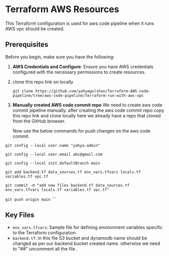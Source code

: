 # Terraform AWS Resources 

This Terraform configuration is used for aws code pipeline when it runs AWS vpc should be created.

## Prerequisites 

Before you begin, make sure you have the following:

1. **AWS Credentials and Configure**: Ensure you have AWS credentials configured with the necessary permissions to create resources.
2. clone this repo link on locally

   `git clone https://github.com/yahyagulshan/Terraform-AWS-code-pipeline/tree/aws-code-pipeline/terraform-run-with-aws-vpc`
3. **Manually created AWS code commit repo** We need to create aws code commit pipeline manually. after creating the aws code commit repo copy this repo link
   and clone locally here we already have a repo that cloned from the GitHub browser.

   Now use the below commands for push changes on the aws code commit.

`git config --local user.name "yahya-admin"`

`git config --local user.email abc@gmail.com`

`git config --local init.defaultBranch main`

`git add backend.tf data_sources.tf env_vars.tfvars locals.tf variables.tf vpc.tf `

`git commit -m "add new files backend.tf data_sources.tf env_vars.tfvars locals.tf variables.tf vpc.tf"`

`git push origin main`
     ```

## Key Files 

 * `env_vars.tfvars`: Sample file for defining environment variables specific to the Terraform configuration.
 * `backend.tf`: in this file S3 bucket and dynamodb name should be changed as per our backend bucket created name. otherwise we need to "##" uncomment all the file .
